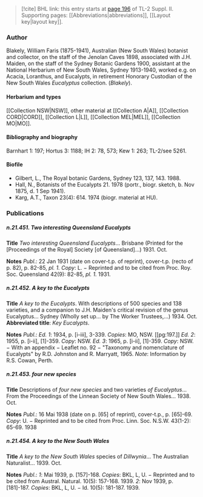> [!cite] BHL link: this entry starts at [page 196](https://www.biodiversitylibrary.org/item/103859#page/206/mode/1up) of TL-2 Suppl. II.
> Supporting pages: [[Abbreviations|abbreviations]], [[Layout key|layout key]].

### Author

Blakely, William Faris (1875-1941), Australian (New South Wales) botanist and collector, on the staff of the Jenolan Caves 1898, associated with J.H. Maiden, on the staff of the Sydney Botanic Gardens 1900, assistant at the National Herbarium of New South Wales, Sydney 1913-1940, worked e.g. on Acacia, Loranthus, and Eucalypts, in retirement Honorary Custodian of the New South Wales *Eucalyptus* collection. (*Blakely*).

#### Herbarium and types

[[Collection NSW|NSW]], other material at [[Collection A|A]], [[Collection CORD|CORD]], [[Collection L|L]], [[Collection MEL|MEL]], [[Collection MO|MO]].

#### Bibliography and biography

Barnhart 1: 197; Hortus 3: 1188; IH 2: 78, 573; Kew 1: 263; TL-2/see 5261.

#### Biofile

- Gilbert, L., The Royal botanic Gardens, Sydney 123, 137, 143. 1988.
- Hall, N., Botanists of the Eucalypts 21. 1978 (portr., biogr. sketch, b. Nov 1875, d. 1 Sep 1941).
- Karg, A.T., Taxon 23(4): 614. 1974 (biogr. material at HU).

### Publications

##### n.21.451. Two interesting Queensland Eucalypts

**Title**
*Two interesting Queensland Eucalypts*... Brisbane (Printed for the \[Proceedings of the Royal\] Society \[of Queensland\]...) 1931. Oct.

**Notes**
*Publ*.: 22 Jan 1931 (date on cover-t.p. of reprint), cover-t.p. (recto of p. 82), p. 82-85, *pl. 1.* *Copy*: L. − Reprinted and to be cited from Proc. Roy. Soc. Queensland 42(9): 82-85, *pl. 1.* 1931.

##### n.21.452. A key to the Eucalypts

**Title**
*A key to the Eucalypts*. With descriptions of 500 species and 138 varieties, and a companion to J.H. Maiden's critical revision of the genus Eucalyptus... Sydney (Wholly set up... by The Worker Trustees,...) 1934. Oct.
**Abbreviated title**: *Key Eucalypts*.

**Notes**
*Publ*.: *Ed. 1*: 1934, p. \[i-iii\], 3-339. *Copies*: MO, NSW. \[\[pg:197.\]\]
*Ed. 2*: 1955, p. \[i-ii\], \[1\]-359. *Copy*: NSW.
*Ed. 3*: 1965, p. \[i-ii\], \[1\]-359. *Copy*: NSW. − With an appendix − Leaflet no. 92 − "Taxonomy and nomenclature of Eucalypts" by R.D. Johnston and R. Marryatt, 1965.
*Note*: Information by R.S. Cowan, Perth.

##### n.21.453. four new species

**Title**
Descriptions of *four new species* and two varieties *of Eucalyptus*... From the Proceedings of the Linnean Society of New South Wales... 1938. Oct.

**Notes**
*Publ*.: 16 Mai 1938 (date on p. \[65\] of reprint), cover-t.p., p. \[65\]-69. *Copy*: U. − Reprinted and to be cited from Proc. Linn. Soc. N.S.W. 43(1-2): 65-69. 1938

##### n.21.454. A key to the New South Wales

**Title**
*A key to the New South Wales* species of *Dillwynia*... The Australian Naturalist... 1939. Oct.

**Notes**
*Publ*.: *1*: Mai 1939, p. \[157\]-168. *Copies*: BKL, L, U. − Reprinted and to be cited from Austral. Natural. 10(5): 157-168. 1939.
*2*: Nov 1939, p. \[181\]-187. *Copies*: BKL, L, U. − Id. 10(5): 181-187. 1939.

